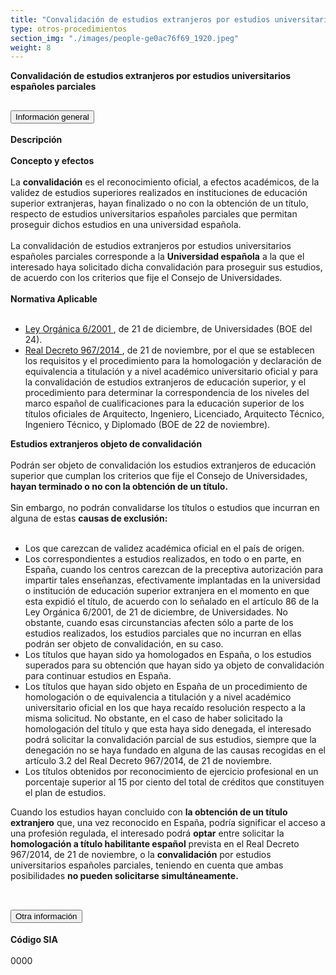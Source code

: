 ```yaml
---
title: "Convalidación de estudios extranjeros por estudios universitarios españoles parciales"
type: otros-procedimientos
section_img: "./images/people-ge0ac76f69_1920.jpeg"
weight: 8
---
```

<b>Convalidación de estudios extranjeros por estudios universitarios españoles parciales</b>
<section>
        <article class="calls">
            <div class="container container-xl">
                <div class="row">
                        <div class="row">
                            <div class="col-lg-12  content_collapse">
                                <div class="accordion" id="accordionPanelsStayOpenExample">
                                    <div class="accordion-item">
                                        <h2 class="accordion-header" id="panelsStayOpen-headingOne">
                                            <button class="accordion-button expanded" type="button" data-bs-toggle="collapse" data-bs-target="#panelsStayOpen-collapseOne" aria-expanded="false" aria-controls="panelsStayOpen-collapseOne">
                                               Información general
                                            </button>
                                        </h2>
                                        <div id="panelsStayOpen-collapseOne" class="accordion-collapse collapse show" aria-labelledby="panelsStayOpen-headingOne">
                                            <div class="accordion-body">
                                                <article id="section_link">
                                                    <div class="container-fluid">
                                                        <div class="row">
                                                            <div class="col-12">
                                                                <b>Descripción</b><br><br>
								<b>Concepto y efectos</b><br><br>
								La <b>convalidación</b> es el reconocimiento oficial, a efectos académicos, de la validez de estudios superiores realizados en instituciones de educación superior extranjeras, hayan finalizado o no con la obtención de un título, respecto de estudios universitarios españoles parciales que permitan proseguir dichos estudios en una universidad española.  <br><br>
								La convalidación de estudios extranjeros por estudios universitarios españoles parciales corresponde a la <b>Universidad española</b> a la que el interesado haya solicitado dicha convalidación para proseguir sus estudios, de acuerdo con los criterios que fije el Consejo de Universidades.  <br><br>
								<b>Normativa Aplicable</b><br><br>
								<ul>
									<li><a href="http://www.boe.es/diario_boe/txt.php?id=BOE-A-2001-24515" target="_blank">Ley Orgánica 6/2001 <i class="fas fa-external-link-alt"></i></a>, de 21 de diciembre, de Universidades (BOE del 24).</li>
									<li><a href="http://www.boe.es/diario_boe/txt.php?id=BOE-A-2014-12098" target="_blank">Real Decreto 967/2014 <i class="fas fa-external-link-alt"></i></a>, de 21 de noviembre, por el que se establecen los requisitos y el procedimiento para la homologación y declaración de equivalencia a titulación y a nivel académico universitario oficial y para la convalidación de estudios extranjeros de educación superior, y el procedimiento para determinar la correspondencia de los niveles del marco español de cualificaciones para la educación superior de los títulos oficiales de Arquitecto, Ingeniero, Licenciado, Arquitecto Técnico, Ingeniero Técnico, y Diplomado (BOE de 22 de noviembre). </li>
								</ul>
								<b>Estudios extranjeros objeto de convalidación</b><br><br>
								Podrán ser objeto de convalidación los estudios extranjeros de educación superior que cumplan los criterios que fije el Consejo de Universidades, <b>hayan terminado o no con la obtención de un título.</b><br><br>
								Sin embargo, no podrán convalidarse los títulos o estudios que incurran en alguna de estas <b>causas de exclusión:</b> <br><br>
								<ul>
									<li>Los que carezcan de validez académica oficial en el país de origen.</li>
									<li>Los correspondientes a estudios realizados, en todo o en parte, en España, cuando los centros carezcan de la preceptiva autorización para impartir tales enseñanzas, efectivamente implantadas en la universidad o institución de educación superior extranjera en el momento en que esta expidió el título, de acuerdo con lo señalado en el artículo 86 de la Ley Orgánica 6/2001, de 21 de diciembre, de Universidades. No obstante, cuando esas circunstancias afecten sólo a parte de los estudios realizados, los estudios parciales que no incurran en ellas podrán ser objeto de convalidación, en su caso.</li>
									<li>Los títulos que hayan sido ya homologados en España, o los estudios superados para su obtención que hayan sido ya objeto de convalidación para continuar estudios en España.</li>
									<li>Los títulos que hayan sido objeto en España de un procedimiento de homologación o de equivalencia a titulación y a nivel académico universitario oficial en los que haya recaído resolución respecto a la misma solicitud. No obstante, en el caso de haber solicitado la homologación del título y que esta haya sido denegada, el interesado podrá solicitar la convalidación parcial de sus estudios, siempre que la denegación no se haya fundado en alguna de las causas recogidas en el artículo 3.2 del Real Decreto 967/2014, de 21 de noviembre.</li>
									<li>Los títulos obtenidos por reconocimiento de ejercicio profesional en un porcentaje superior al 15 por ciento del total de créditos que constituyen el plan de estudios.</li>
								</ul>
								Cuando los estudios hayan concluido con <b>la obtención de un título extranjero</b> que, una vez reconocido en España, podría significar el acceso a una profesión regulada, el interesado podrá <b>optar</b> entre solicitar la <b>homologación a título habilitante español</b> prevista en el Real Decreto 967/2014, de 21 de noviembre, o la <b>convalidación</b> por estudios universitarios españoles parciales, teniendo en cuenta que ambas posibilidades <b>no pueden solicitarse simultáneamente.</b> <br><br>
                                                            </div>
                                                        </div>
                                                    </div>
                                                </article>
                                            </div>
                                        </div>
                                    </div>
                                    <div class="accordion-item">
                                        <h2 class="accordion-header" id="panelsStayOpen-headingTwo">
                                            <button class="accordion-button collapsed" type="button" data-bs-toggle="collapse" data-bs-target="#panelsStayOpen-collapseTwo" aria-expanded="false">
                                                Otra información
                                            </button>
                                        </h2>
                                        <div id="panelsStayOpen-collapseTwo" class="accordion-collapse collapse" aria-labelledby="panelsStayOpen-headingTwo">
                                            <div class="accordion-body">
                                                <article id="section_link">
                                                    <div class="container-fluid">
                                                        <div class="row">
                                                            <div class="col-12">
								<b>Código SIA</b><br><br>
								0000
                                                            </div>
                                                        </div>
                                                    </div>
                                                </article>
                                            </div>
                                        </div>
				</div>				
                                    </div>
                                </div>
                        </div>
                    </div>
                </div>
            </div>
        </article>
    </section>
